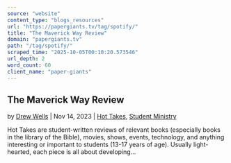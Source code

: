 ```yaml
---
source: "website"
content_type: "blogs_resources"
url: "https://papergiants.tv/tag/spotify/"
title: "The Maverick Way Review"
domain: "papergiants.tv"
path: "/tag/spotify/"
scraped_time: "2025-10-05T00:10:20.573546"
url_depth: 2
word_count: 60
client_name: "paper-giants"
---
```


## The Maverick Way Review

by [Drew Wells](https://papergiants.tv/author/drew/ "Posts by Drew Wells") | Nov 14, 2023 | [Hot Takes](https://papergiants.tv/category/studentresources/hot-takes/), [Student Ministry](https://papergiants.tv/category/studentresources/)

Hot Takes are student-written reviews of relevant books (especially books in the library of the Bible), movies, shows, events, technology, and anything interesting or important to students (13-17 years of age). Usually light-hearted, each piece is all about developing...